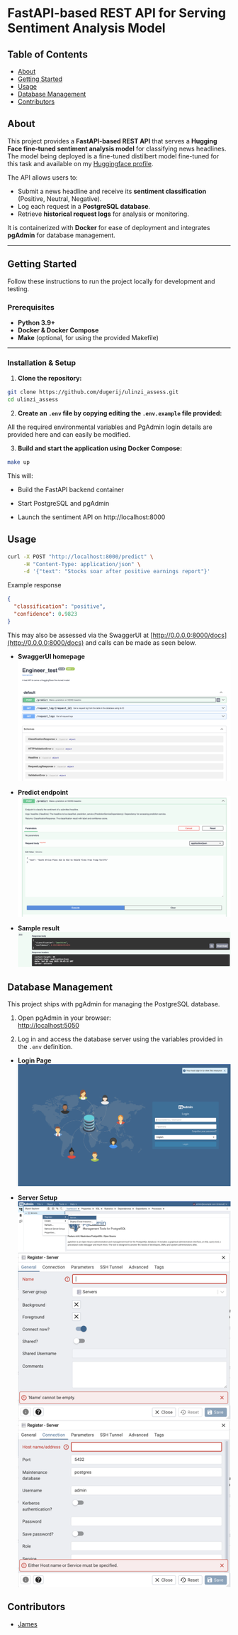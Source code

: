 # FastAPI-based REST API for Serving Sentiment Analysis Model

## Table of Contents

- [About](#about)
- [Getting Started](#getting_started)
- [Usage](#usage)
- [Database Management](#database_management)
- [Contributors](#author)

## About <a name = "about"></a>

This project provides a **FastAPI-based REST API** that serves a **Hugging Face fine-tuned sentiment analysis model** for classifying news headlines. The model being deployed is a fine-tuned distilbert model fine-tuned for this task and available on my [Huggingface profile](https://huggingface.co/Dugerij/news_sentiment_classifier).

The API allows users to:

- Submit a news headline and receive its **sentiment classification** (Positive, Neutral, Negative).  
- Log each request in a **PostgreSQL database**.  
- Retrieve **historical request logs** for analysis or monitoring.  

It is containerized with **Docker** for ease of deployment and integrates **pgAdmin** for database management.

---

## Getting Started <a name = "getting_started"></a>

Follow these instructions to run the project locally for development and testing.

### Prerequisites

- **Python 3.9+**
- **Docker & Docker Compose**
- **Make** (optional, for using the provided Makefile)

---

### Installation & Setup

1. **Clone the repository:**

```bash
git clone https://github.com/dugerij/ulinzi_assess.git
cd ulinzi_assess
```

2. **Create an `.env` file by copying editing the `.env.example` file provided:**

All the required environmental variables and PgAdmin login details are provided here and can easily be modified.

3. **Build and start the application using Docker Compose:**

```bash
make up
```

This will:

- Build the FastAPI backend container

- Start PostgreSQL and pgAdmin

- Launch the sentiment API on http://localhost:8000

## Usage <a name = "usage"></a>

```bash
curl -X POST "http://localhost:8000/predict" \
     -H "Content-Type: application/json" \
     -d '{"text": "Stocks soar after positive earnings report"}'
```

Example response

```json
{
  "classification": "positive",
  "confidence": 0.9823
}
```

This may also be assessed via the SwaggerUI at [http://0.0.0.0:8000/docs](http://0.0.0.0:8000/docs) and calls can be made as seen below.

- **SwaggerUI homepage**
![Swagger UI Homepage](docs/images/SwaggerUI.png)

- **Predict endpoint**
![Predict Endpoint](docs/images/predict.png)

- **Sample result**
![Sample Result](docs/images/predict2.png)


## Database Management <a name = "database_management"></a>

This project ships with pgAdmin for managing the PostgreSQL database.

1. Open pgAdmin in your browser:  
   [http://localhost:5050](http://localhost:5050)

2. Log in and access the database server using the variables provided in the `.env` definition.

- **Login Page**  
![pgAdmin Login Page](docs/images/pgadmin-login.png)

- **Server Setup**  
![Server Setup Step 1](docs/images/setserver1.png)  
![Server Setup Step 2](docs/images/setserver2.png)  
![Server Setup Step 3](docs/images/setserver3.png)

## Contributors <a name = "authors"></a>

- [James](https://github.com/dugerij)